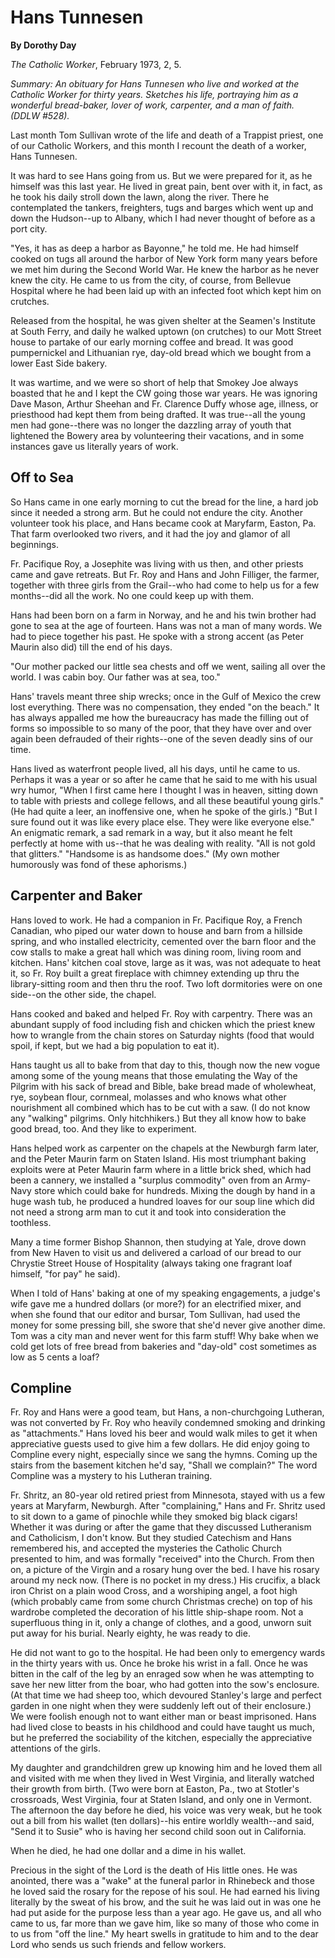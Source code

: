 Hans Tunnesen
=============

**By Dorothy Day**

*The Catholic Worker*, February 1973, 2, 5.

*Summary: An obituary for Hans Tunnesen who live and worked at the
Catholic Worker for thirty years. Sketches his life, portraying him as a
wonderful bread-baker, lover of work, carpenter, and a man of faith.
(DDLW \#528).*

Last month Tom Sullivan wrote of the life and death of a Trappist
priest, one of our Catholic Workers, and this month I recount the death
of a worker, Hans Tunnesen.

It was hard to see Hans going from us. But we were prepared for it, as
he himself was this last year. He lived in great pain, bent over with
it, in fact, as he took his daily stroll down the lawn, along the river.
There he contemplated the tankers, freighters, tugs and barges which
went up and down the Hudson--up to Albany, which I had never thought of
before as a port city.

"Yes, it has as deep a harbor as Bayonne," he told me. He had himself
cooked on tugs all around the harbor of New York form many years before
we met him during the Second World War. He knew the harbor as he never
knew the city. He came to us from the city, of course, from Bellevue
Hospital where he had been laid up with an infected foot which kept him
on crutches.

Released from the hospital, he was given shelter at the Seamen's
Institute at South Ferry, and daily he walked uptown (on crutches) to
our Mott Street house to partake of our early morning coffee and bread.
It was good pumpernickel and Lithuanian rye, day-old bread which we
bought from a lower East Side bakery.

It was wartime, and we were so short of help that Smokey Joe always
boasted that he and I kept the CW going those war years. He was ignoring
Dave Mason, Arthur Sheehan and Fr. Clarence Duffy whose age, illness, or
priesthood had kept them from being drafted. It was true--all the young
men had gone--there was no longer the dazzling array of youth that
lightened the Bowery area by volunteering their vacations, and in some
instances gave us literally years of work.

Off to Sea
----------

So Hans came in one early morning to cut the bread for the line, a hard
job since it needed a strong arm. But he could not endure the city.
Another volunteer took his place, and Hans became cook at Maryfarm,
Easton, Pa. That farm overlooked two rivers, and it had the joy and
glamor of all beginnings.

Fr. Pacifique Roy, a Josephite was living with us then, and other
priests came and gave retreats. But Fr. Roy and Hans and John Filliger,
the farmer, together with three girls from the Grail--who had come to
help us for a few months--did all the work. No one could keep up with
them.

Hans had been born on a farm in Norway, and he and his twin brother had
gone to sea at the age of fourteen. Hans was not a man of many words. We
had to piece together his past. He spoke with a strong accent (as Peter
Maurin also did) till the end of his days.

"Our mother packed our little sea chests and off we went, sailing all
over the world. I was cabin boy. Our father was at sea, too."

Hans' travels meant three ship wrecks; once in the Gulf of Mexico the
crew lost everything. There was no compensation, they ended "on the
beach." It has always appalled me how the bureaucracy has made the
filling out of forms so impossible to so many of the poor, that they
have over and over again been defrauded of their rights--one of the
seven deadly sins of our time.

Hans lived as waterfront people lived, all his days, until he came to
us. Perhaps it was a year or so after he came that he said to me with
his usual wry humor, "When I first came here I thought I was in heaven,
sitting down to table with priests and college fellows, and all these
beautiful young girls." (He had quite a leer, an inoffensive one, when
he spoke of the girls.) "But I sure found out it was like every place
else. They were like everyone else." An enigmatic remark, a sad remark
in a way, but it also meant he felt perfectly at home with us--that he
was dealing with reality. "All is not gold that glitters." "Handsome is
as handsome does." (My own mother humorously was fond of these
aphorisms.)

Carpenter and Baker
-------------------

Hans loved to work. He had a companion in Fr. Pacifique Roy, a French
Canadian, who piped our water down to house and barn from a hillside
spring, and who installed electricity, cemented over the barn floor and
the cow stalls to make a great hall which was dining room, living room
and kitchen. Hans' kitchen coal stove, large as it was, was not adequate
to heat it, so Fr. Roy built a great fireplace with chimney extending up
thru the library-sitting room and then thru the roof. Two loft
dormitories were on one side--on the other side, the chapel.

Hans cooked and baked and helped Fr. Roy with carpentry. There was an
abundant supply of food including fish and chicken which the priest knew
how to wrangle from the chain stores on Saturday nights (food that would
spoil, if kept, but we had a big population to eat it).

Hans taught us all to bake from that day to this, though now the new
vogue among some of the young means that those emulating the Way of the
Pilgrim with his sack of bread and Bible, bake bread made of wholewheat,
rye, soybean flour, cornmeal, molasses and who knows what other
nourishment all combined which has to be cut with a saw. (I do not know
any "walking" pilgrims. Only hitchhikers.) But they all know how to bake
good bread, too. And they like to experiment.

Hans helped work as carpenter on the chapels at the Newburgh farm later,
and the Peter Maurin farm on Staten Island. His most triumphant baking
exploits were at Peter Maurin farm where in a little brick shed, which
had been a cannery, we installed a "surplus commodity" oven from an
Army-Navy store which could bake for hundreds. Mixing the dough by hand
in a huge wash tub, he produced a hundred loaves for our soup line which
did not need a strong arm man to cut it and took into consideration the
toothless.

Many a time former Bishop Shannon, then studying at Yale, drove down
from New Haven to visit us and delivered a carload of our bread to our
Chrystie Street House of Hospitality (always taking one fragrant loaf
himself, "for pay" he said).

When I told of Hans' baking at one of my speaking engagements, a judge's
wife gave me a hundred dollars (or more?) for an electrified mixer, and
when she found that our editor and bursar, Tom Sullivan, had used the
money for some pressing bill, she swore that she'd never give another
dime. Tom was a city man and never went for this farm stuff! Why bake
when we cold get lots of free bread from bakeries and "day-old" cost
sometimes as low as 5 cents a loaf?

Compline
--------

Fr. Roy and Hans were a good team, but Hans, a non-churchgoing Lutheran,
was not converted by Fr. Roy who heavily condemned smoking and drinking
as "attachments." Hans loved his beer and would walk miles to get it
when appreciative guests used to give him a few dollars. He did enjoy
going to Compline every night, especially since we sang the hymns.
Coming up the stairs from the basement kitchen he'd say, "Shall we
complain?" The word Compline was a mystery to his Lutheran training.

Fr. Shritz, an 80-year old retired priest from Minnesota, stayed with us
a few years at Maryfarm, Newburgh. After "complaining," Hans and Fr.
Shritz used to sit down to a game of pinochle while they smoked big
black cigars! Whether it was during or after the game that they
discussed Lutheranism and Catholicism, I don't know. But they studied
Catechism and Hans remembered his, and accepted the mysteries the
Catholic Church presented to him, and was formally "received" into the
Church. From then on, a picture of the Virgin and a rosary hung over the
bed. I have his rosary around my neck now. (There is no pocket in my
dress.) His crucifix, a black iron Christ on a plain wood Cross, and a
worshiping angel, a foot high (which probably came from some church
Christmas creche) on top of his wardrobe completed the decoration of his
little ship-shape room. Not a superfluous thing in it, only a change of
clothes, and a good, unworn suit put away for his burial. Nearly eighty,
he was ready to die.

He did not want to go to the hospital. He had been only to emergency
wards in the thirty years with us. Once he broke his wrist in a fall.
Once he was bitten in the calf of the leg by an enraged sow when he was
attempting to save her new litter from the boar, who had gotten into the
sow's enclosure. (At that time we had sheep too, which devoured
Stanley's large and perfect garden in one night when they were suddenly
left out of their enclosure.) We were foolish enough not to want either
man or beast imprisoned. Hans had lived close to beasts in his childhood
and could have taught us much, but he preferred the sociability of the
kitchen, especially the appreciative attentions of the girls.

My daughter and grandchildren grew up knowing him and he loved them all
and visited with me when they lived in West Virginia, and literally
watched their growth from birth. (Two were born at Easton, Pa., two at
Stotler's crossroads, West Virginia, four at Staten Island, and only one
in Vermont. The afternoon the day before he died, his voice was very
weak, but he took out a bill from his wallet (ten dollars)--his entire
worldly wealth--and said, "Send it to Susie" who is having her second
child soon out in California.

When he died, he had one dollar and a dime in his wallet.

Precious in the sight of the Lord is the death of His little ones. He
was anointed, there was a "wake" at the funeral parlor in Rhinebeck and
those he loved said the rosary for the repose of his soul. He had earned
his living literally by the sweat of his brow, and the suit he was laid
out in was one he had put aside for the purpose less than a year ago. He
gave us, and all who came to us, far more than we gave him, like so many
of those who come in to us from "off the line." My heart swells in
gratitude to him and to the dear Lord who sends us such friends and
fellow workers.
